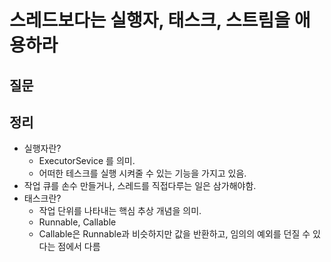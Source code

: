 # 스레드보다는 실행자, 태스크, 스트림을 애용하라



## 질문



## 정리

- 실행자란?
  -  ExecutorSevice 를 의미.
  - 어떠한 테스크를 실행 시켜줄 수 있는 기능을 가지고 있음.
- 작업 큐를 손수 만들거나, 스레드를 직접다루는 일은 삼가해야함.
- 태스크란?
  - 작업 단위를 나타내는 핵심 추상 개념을 의미.
  - Runnable, Callable
  - Callable은 Runnable과 비슷하지만 값을 반환하고, 임의의 예외를 던질 수 있다는 점에서 다름


